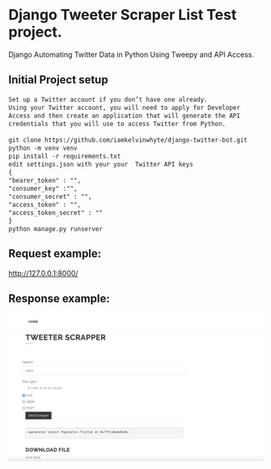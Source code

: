 # Django Tweeter Scraper List Test project.

Django Automating Twitter Data in Python Using Tweepy and API Access.

## Initial Project setup

    Set up a Twitter account if you don’t have one already.
    Using your Twitter account, you will need to apply for Developer Access and then create an application that will generate the API credentials that you will use to access Twitter from Python.

    git clone https://github.com/iamkelvinwhyte/django-twitter-bot.git
    python -m venv venv
    pip install -r requirements.txt
    edit settings.json with your your  Twitter API keys 
    {
    "bearer_token" : "",
    "consumer_key" :"",
    "consumer_secret" : "",
    "access_token" : "",
    "access_token_secret" : ""
    }
    python manage.py runserver

## Request example:

http://127.0.0.1:8000/

## Response example:

![alt text](https://github.com/iamkelvinwhyte/django-twitter-bot/blob/main/Screenshot.png?raw=true)